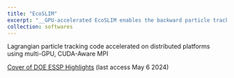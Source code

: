```yaml
---
title: "EcoSLIM"
excerpt: "__GPU-accelerated EcoSLIM enables the backward particle tracking at continental-scale in a short time__<br/><img src='/images/backward.png'><br/><br/>__Cover of DOE ESSP Highlights__<br/><img src='/images/ESSP.png'>"
collection: softwares  
---
```


Lagrangian particle tracking code accelerated on distributed platforms using multi-GPU, CUDA-Aware MPI  

[Cover of DOE ESSP Highlights](https://ess.science.energy.gov/highlights/) (last access May 6 2024)

